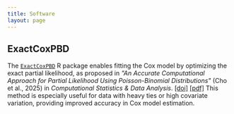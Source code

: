 ```yaml
---
title: Software
layout: page
---
```


## ExactCoxPBD

The [`ExactCoxPBD`](https://github.com/Stat-Y/ExactCoxPBD) R package enables fitting the Cox model by optimizing the exact partial likelihood, as proposed in *"An Accurate Computational Approach for Partial Likelihood Using Poisson-Binomial Distributions"* (Cho et al., 2025) in *Computational Statistics & Data Analysis*. [[doi]](https://doi.org/10.1016/j.csda.2025.108161) [[pdf]](https://arxiv.org/pdf/2502.18715) This method is especially useful for data with heavy ties or high covariate variation, providing improved accuracy in Cox model estimation.
